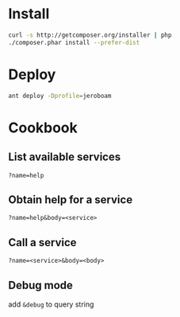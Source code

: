 # Install
```bash
curl -s http://getcomposer.org/installer | php
./composer.phar install --prefer-dist
```

# Deploy
```bash
ant deploy -Dprofile=jeroboam
```

# Cookbook
## List available services
```
?name=help
```

## Obtain help for a service
```
?name=help&body=<service>
```

## Call a service
```
?name=<service>&body=<body>
```

## Debug mode
add ```&debug``` to query string

